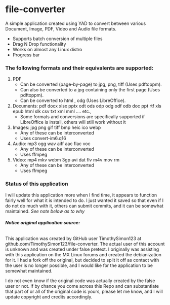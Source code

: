 # file-converter

A simple application created using YAD to convert between various Document, Image, PDF, Video and Audio file formats.

- Supports batch conversion of multiple files
- Drag N Drop functionality
- Works on almost any Linux distro
- Progress bar

### The following formats and their equivalents are supported:
1) PDF
   - Can be converted (page-by-page) to jpg, png, tiff (Uses pdftoppm).
   - Can also be converted to a jpg containing only the first page (Uses pdftoppm).
   - Can be converted to html , odg (Uses LibreOffice).
2) Documents: pdf docx xlsx pptx odt ods odp odg odf odb doc ppt rtf xls epub html slk csv txt xml mml .... etc.,
   - Some formats and conversions are specifically supported if LibreOffice is install, others will still work without it
4) Images: jpg png gif tiff bmp heic ico webp
   - Any of these can be interconverted
   - Uses convert-im6.q16
5) Audio: mp3 ogg wav aiff aac flac voc
   - Any of these can be interconverted
   - Uses ffmpeg
6) Video: mp4 mkv webm 3gp avi dat flv m4v mov rm
   - Any of these can be interconverted
   - Uses ffmpeg

### Status of this application
I will update this application more when I find time, it appears to function fairly well for what it is intended to do.  I just wanted it saved so that even if I do not do much with it, others can submit commits, and it can be somewhat maintained. *See note below as to why*


###### ***Notice original application source:***

This application was created by GitHub user TimothySimon123 at github.com/TimothySimon123/file-converter.  The actual user of this account is unknown and was
created under false pretext.  I originally was assisting with this application on the MX Linux forums and created the debianization for it.  I had a fork off the original, but decided to split it off as contact with the user is no longer possible, and I would like for the application to be somewhat maintained.

I do not even know if the original code was actually created by the false user or not.  If by chance you come across this Repo and can substantiate that part of or all of the original code is yours, please let me know, and I will update copyright and credits accordingly.
